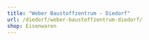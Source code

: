 ```yaml
---
title: "Weber Baustoffzentrum - Diedorf"
url: /diedorf/weber-baustoffzentrum-diedorf/
shop: Eisenwaren
---
```

